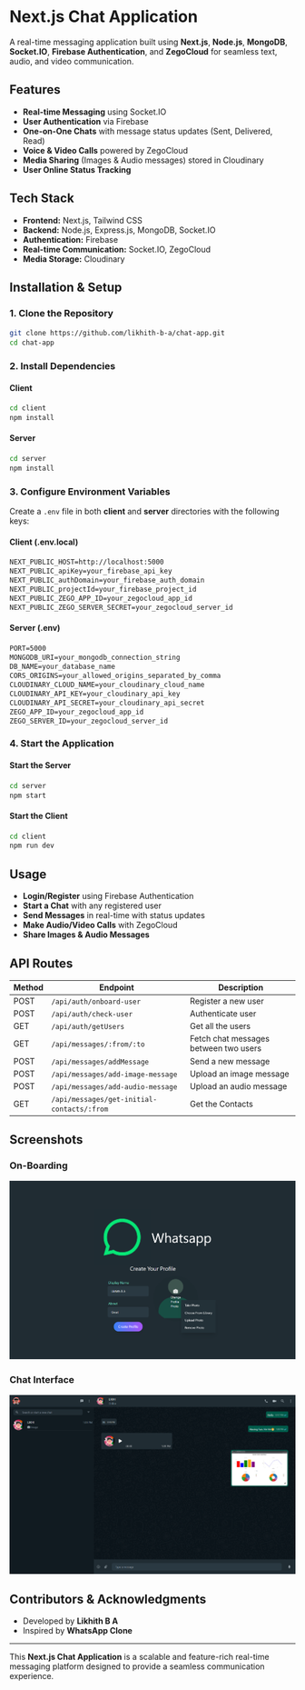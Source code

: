 # Next.js Chat Application

A real-time messaging application built using **Next.js**, **Node.js**, **MongoDB**, **Socket.IO**, **Firebase Authentication**, and **ZegoCloud** for seamless text, audio, and video communication.

## Features
- **Real-time Messaging** using Socket.IO
- **User Authentication** via Firebase
- **One-on-One Chats** with message status updates (Sent, Delivered, Read)
- **Voice & Video Calls** powered by ZegoCloud
- **Media Sharing** (Images & Audio messages) stored in Cloudinary
- **User Online Status Tracking**

## Tech Stack
- **Frontend:** Next.js, Tailwind CSS
- **Backend:** Node.js, Express.js, MongoDB, Socket.IO
- **Authentication:** Firebase
- **Real-time Communication:** Socket.IO, ZegoCloud
- **Media Storage:** Cloudinary

## Installation & Setup
### 1. Clone the Repository
```bash
git clone https://github.com/likhith-b-a/chat-app.git
cd chat-app
```

### 2. Install Dependencies
#### Client
```bash
cd client
npm install
```
#### Server
```bash
cd server
npm install
```

### 3. Configure Environment Variables
Create a `.env` file in both **client** and **server** directories with the following keys:

#### Client (.env.local)
```
NEXT_PUBLIC_HOST=http://localhost:5000
NEXT_PUBLIC_apiKey=your_firebase_api_key
NEXT_PUBLIC_authDomain=your_firebase_auth_domain
NEXT_PUBLIC_projectId=your_firebase_project_id
NEXT_PUBLIC_ZEGO_APP_ID=your_zegocloud_app_id
NEXT_PUBLIC_ZEGO_SERVER_SECRET=your_zegocloud_server_id
```

#### Server (.env)
```
PORT=5000
MONGODB_URI=your_mongodb_connection_string
DB_NAME=your_database_name
CORS_ORIGINS=your_allowed_origins_separated_by_comma
CLOUDINARY_CLOUD_NAME=your_cloudinary_cloud_name
CLOUDINARY_API_KEY=your_cloudinary_api_key
CLOUDINARY_API_SECRET=your_cloudinary_api_secret
ZEGO_APP_ID=your_zegocloud_app_id
ZEGO_SERVER_ID=your_zegocloud_server_id
```

### 4. Start the Application
#### Start the Server
```bash
cd server
npm start
```
#### Start the Client
```bash
cd client
npm run dev
```

## Usage
- **Login/Register** using Firebase Authentication
- **Start a Chat** with any registered user
- **Send Messages** in real-time with status updates
- **Make Audio/Video Calls** with ZegoCloud
- **Share Images & Audio Messages**

## API Routes
| Method | Endpoint | Description |
|--------|---------|-------------|
| POST   | `/api/auth/onboard-user` | Register a new user |
| POST   | `/api/auth/check-user` | Authenticate user |
| GET   | `/api/auth/getUsers` | Get all the users |
| GET    | `/api/messages/:from/:to` | Fetch chat messages between two users |
| POST   | `/api/messages/addMessage` | Send a new message |
| POST   | `/api/messages/add-image-message` | Upload an image message |
| POST   | `/api/messages/add-audio-message` | Upload an audio message |
| GET   | `/api/messages/get-initial-contacts/:from` | Get the Contacts |

## Screenshots
### On-Boarding
![Login Page](ScreenShots/login.png)

### Chat Interface
![Chat Interface](ScreenShots/chat.png)

## Contributors & Acknowledgments
- Developed by **Likhith B A**
- Inspired by **WhatsApp Clone**

---
This **Next.js Chat Application** is a scalable and feature-rich real-time messaging platform designed to provide a seamless communication experience.
